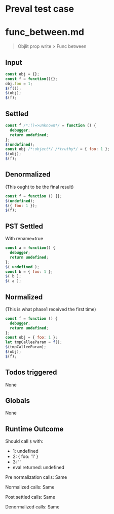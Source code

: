 # Preval test case

# func_between.md

> Objlit prop write > Func between
>
>

## Input

`````js filename=intro
const obj = {};
const f = function(){};
obj.foo = 1;
$(f());
$(obj);
$(f);
`````


## Settled


`````js filename=intro
const f /*:()=>unknown*/ = function () {
  debugger;
  return undefined;
};
$(undefined);
const obj /*:object*/ /*truthy*/ = { foo: 1 };
$(obj);
$(f);
`````


## Denormalized
(This ought to be the final result)

`````js filename=intro
const f = function () {};
$(undefined);
$({ foo: 1 });
$(f);
`````


## PST Settled
With rename=true

`````js filename=intro
const a = function() {
  debugger;
  return undefined;
};
$( undefined );
const b = { foo: 1 };
$( b );
$( a );
`````


## Normalized
(This is what phase1 received the first time)

`````js filename=intro
const f = function () {
  debugger;
  return undefined;
};
const obj = { foo: 1 };
let tmpCalleeParam = f();
$(tmpCalleeParam);
$(obj);
$(f);
`````


## Todos triggered


None


## Globals


None


## Runtime Outcome


Should call `$` with:
 - 1: undefined
 - 2: { foo: '1' }
 - 3: '<function>'
 - eval returned: undefined

Pre normalization calls: Same

Normalized calls: Same

Post settled calls: Same

Denormalized calls: Same
